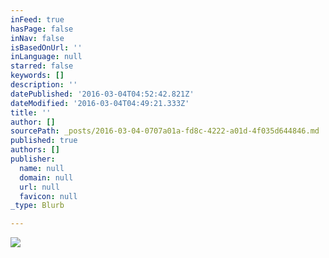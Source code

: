 ```yaml
---
inFeed: true
hasPage: false
inNav: false
isBasedOnUrl: ''
inLanguage: null
starred: false
keywords: []
description: ''
datePublished: '2016-03-04T04:52:42.821Z'
dateModified: '2016-03-04T04:49:21.333Z'
title: ''
author: []
sourcePath: _posts/2016-03-04-0707a01a-fd8c-4222-a01d-4f035d644846.md
published: true
authors: []
publisher:
  name: null
  domain: null
  url: null
  favicon: null
_type: Blurb

---
```

![](https://s3-us-west-2.amazonaws.com/the-grid-img/p/ab7e9f0a10674356a0442ce9a4b9a85b8ce60812.jpg)